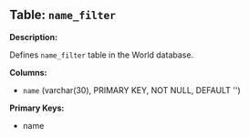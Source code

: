 ## Table: `name_filter`

**Description:**

Defines `name_filter` table in the World database.

**Columns:**
- `name` (varchar(30), PRIMARY KEY, NOT NULL, DEFAULT '')

**Primary Keys:**
- name
